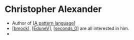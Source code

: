 # Christopher Alexander
- Author of [[A pattern language]]
- [[bmock]], [[EduneV]], [[seconds_0]] are all interested in him.
- 

[//begin]: # "Autogenerated link references for markdown compatibility"
[A pattern language]: a-pattern-language "A Pattern Language"
[bmock]: bmock "bmock"
[EduneV]: edunev "EduneV"
[seconds_0]: seconds_0 "Seconds_0"
[//end]: # "Autogenerated link references"